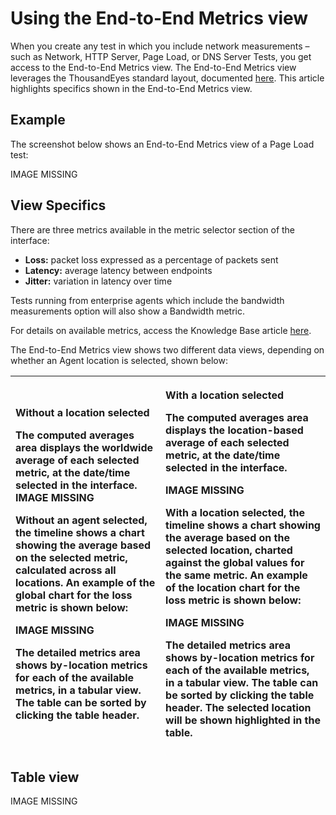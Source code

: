 # Using the End-to-End Metrics view

When you create any test in which you include network measurements – such as Network, HTTP Server, Page Load, or DNS Server Tests, you get access to the End-to-End Metrics view.  The End-to-End Metrics view leverages the ThousandEyes standard layout, documented [here](https://success.thousandeyes.com/PublicArticlePage?articleIdParam=kA0E0000000CmmgKAC). This article highlights specifics shown in the End-to-End Metrics view.

## Example

The screenshot below shows an End-to-End Metrics view of a Page Load test:

IMAGE MISSING

## View Specifics

There are three metrics available in the metric selector section of the interface:

* **Loss:** packet loss expressed as a percentage of packets sent
* **Latency:** average latency between endpoints
* **Jitter:** variation in latency over time

Tests running from enterprise agents which include the bandwidth measurements option will also show a Bandwidth metric.

For details on available metrics, access the Knowledge Base article [here](https://support.thousandeyes.com/ViewArticle?articleIdParam=kA0E0000000CmmzKAC).

The End-to-End Metrics view shows two different data views, depending on whether an Agent location is selected, shown below:

<table>
  <thead>
    <tr>
      <th style="text-align:left">
        <p><b>Without a location selected</b>
        </p>
        <p>The computed averages area displays the worldwide average of each selected
          metric, at the date/time selected in the interface.
          <br />IMAGE MISSING</p>
        <p>Without an agent selected, the timeline shows a chart showing the average
          based on the selected metric, calculated across all locations. An example
          of the global chart for the loss metric is shown below:</p>
        <p>IMAGE MISSING</p>
        <p>The detailed metrics area shows by-location metrics for each of the available
          metrics, in a tabular view. The table can be sorted by clicking the table
          header.</p>
      </th>
      <th style="text-align:left">
        <p><b>With a location selected</b>
        </p>
        <p>The computed averages area displays the location-based average of each
          selected metric, at the date/time selected in the interface.</p>
        <p>IMAGE MISSING</p>
        <p>With a location selected, the timeline shows a chart showing the average
          based on the selected location, charted against the global values for the
          same metric. An example of the location chart for the loss metric is shown
          below:</p>
        <p>IMAGE MISSING</p>
        <p>The detailed metrics area shows by-location metrics for each of the available
          metrics, in a tabular view. The table can be sorted by clicking the table
          header. The selected location will be shown highlighted in the table.</p>
      </th>
    </tr>
  </thead>
  <tbody></tbody>
</table>

## Table view

IMAGE MISSING

